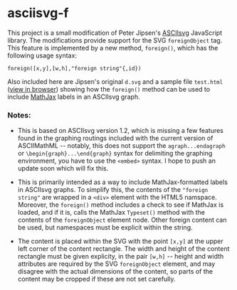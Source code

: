 # asciisvg-f

This project is a small modification of Peter Jipsen's [ASCIIsvg](http://www1.chapman.edu/~jipsen/svg/asciisvg.html) 
JavaScript library.  The modifications provide support
for the SVG `foreignObject` tag.  This feature is implemented by a new method, `foreign()`, which has the following
usage syntax:

    foreign([x,y],[w,h],"foreign string"{,id})
    
Also included here are Jipsen's original `d.svg` and a sample file `test.html` 
([view in browser](http://cs.jsu.edu/~leathrum/asciisvg-f/test.html))
showing how the `foreign()` method can be 
used to include [MathJax](http://www.mathjax.org) labels in an ASCIIsvg graph.

### Notes:

* This is based on ASCIIsvg version 1.2, which is missing a few features found in the graphing routings included
with the current version of ASCIIMathML -- notably, this does not support the `agraph...endagraph` or 
`\begin{graph}...\end{graph}` syntax for delimiting the graphing environment, you have to use the `<embed>`
syntax.  I hope to push an update soon which will fix this.

* This is primarily intended as a way to include MathJax-formatted labels in ASCIIsvg graphs.  To simplify this,
the contents of the `"foreign string"` are wrapped in a `<div>` element with the HTML5 namspace.  Moreover,
the `foreign()` method includes a check to see if MathJax is loaded, and if it is, calls the MathJax `Typeset()`
method with the contents of the `foreignObject` element node.  Other foreign content can be used, but 
namespaces must be explicit within the string.

* The content is placed within the SVG with the point `[x,y]` at the upper left corner of the content rectangle.
The width and height of the content rectangle must be given explicity, in the pair `[w,h]` -- height and width
attributes are required by the SVG `foreignObject` element, and may disagree with the actual dimensions of the
content, so parts of the content may be cropped if these are not set carefully.
